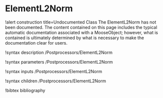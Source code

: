 <!-- MOOSE Documentation Stub: Remove this when content is added. -->

# ElementL2Norm

!alert construction title=Undocumented Class
The ElementL2Norm has not been documented. The content contained on this page includes the
typical automatic documentation associated with a MooseObject; however, what is contained is
ultimately determined by what is necessary to make the documentation clear for users.

!syntax description /Postprocessors/ElementL2Norm

!syntax parameters /Postprocessors/ElementL2Norm

!syntax inputs /Postprocessors/ElementL2Norm

!syntax children /Postprocessors/ElementL2Norm

!bibtex bibliography
